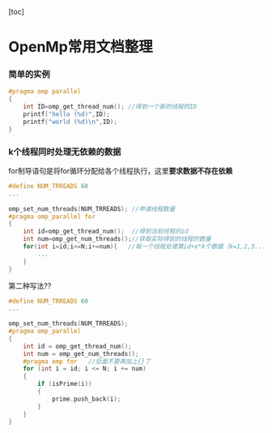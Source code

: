 [toc]

# OpenMp常用文档整理

### 简单的实例

```cpp
#pragma omp parallel
{
    int ID=omp_get_thread_num(); //得到一个新的线程的ID
    printf("hello (%d)",ID);
    printf("world (%d)\n",ID);
}
```



### k个线程同时处理无依赖的数据

for制导语句是将for循环分配给各个线程执行，这里**要求数据不存在依赖**

```cpp
#define NUM_TRREADS 60
...
    
omp_set_num_threads(NUM_TRREADS); //申请线程数量
#pragma omp_parallel for
{
    int id=omp_get_thread_num();  //得到当前线程的id
    int num=omp_get_num_threads();//获取实际得到的线程的数量 
    for(int i=id;i<=N;i+=num){   //每一个线程处理第id+x*k个数据（k=1,2,3...)
        ...
    }
}
```

第二种写法??

```cpp
#define NUM_TRREADS 60
...
    
omp_set_num_threads(NUM_TRREADS);
#pragma omp_parallel
{
    int id = omp_get_thread_num();
    int num = omp_get_num_threads();
    #pragma omp for   //后面不要再加上{}了
    for (int i = id; i <= N; i += num)
    {
        if (isPrime(i))
        {
            prime.push_back(i);
        }
    }
}
```

